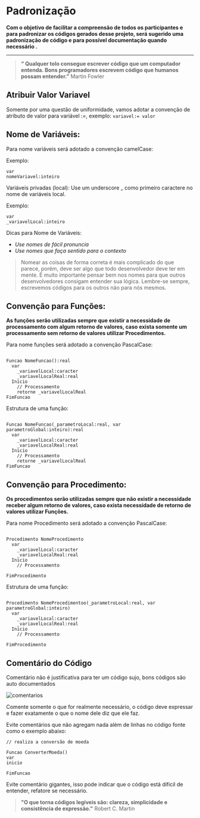 # Padronização
__Com o objetivo de facilitar a compreensão de todos os participantes e para padronizar os códigos gerados desse projeto, será sugerido uma padronização de código e para  possível documentação quando necessário .__
___

> **“ Qualquer tolo consegue escrever código que um computador entenda. Bons programadores escrevem código que humanos possam entender.”** Martin Fowler
## Atribuir Valor Variavel
Somente por uma questão de uniformidade, vamos adotar a convenção de atributo de valor para variável :=, exemplo: ``` variavel:= valor ``` 


## Nome de Variáveis:

Para nome variáveis será adotado a convenção camelCase:

Exemplo:
``` 
var
nomeVariavel:inteiro 
```

Variáveis privadas (local):
Use um underscore _ como primeiro caractere no nome de variáveis local.

Exemplo:
``` 
var
_variavelLocal:inteiro 
```
 Dicas para Nome de Variáveis:

- *Use nomes de fácil pronuncia*
- *Use nomes que faça sentido para o contexto*

> Nomear as coisas de forma correta é mais complicado do que parece, porém, deve ser algo que todo desenvolvedor deve ter em mente. É muito importante pensar bem nos nomes para que outros desenvolvedores consigam entender sua lógica. Lembre-se sempre, escrevemos códigos para os outros não para nós mesmos.

## Convenção para Funções:

**As funções serão utilizadas sempre que existir a necessidade de processamento com algum retorno de valores, caso exista somente um processamento sem retorno de valores utilizar Procedimentos.**

Para nome funções será adotado a convenção PascalCase:

``` 

Funcao NomeFuncao():real
  var
    _variavelLocal:caracter
    _variavelLocalReal:real
  Inicio
    // Processamento 
    retorne _variavelLocalReal
FimFuncao
```

Estrutura de uma função:

``` 

Funcao NomeFuncao(_parametroLocal:real, var parametroGlobal:inteiro):real
  var
    _variavelLocal:caracter
    _variavelLocalReal:real
  Inicio
    // Processamento 
    retorne _variavelLocalReal
FimFuncao
```

## Convenção para Procedimento:

**Os procedimentos serão utilizadas sempre que não existir a necessidade receber algum retorno de valores, caso exista necessídade de retorno de valores utilizar Funções.**

Para nome Procedimento será adotado a convenção PascalCase:

``` 

Procedimento NomeProcedimento
  var
    _variavelLocal:caracter
    _variavelLocalReal:real
  Inicio
    // Processamento 
    
FimProcedimento
```

Estrutura de uma função:

``` 

Procedimento NomeProcedimentoo(_parametroLocal:real, var parametroGlobal:inteiro)
  var
    _variavelLocal:caracter
    _variavelLocalReal:real
  Inicio
    // Processamento 
    
FimProcedimento
```

## Comentário do Código

Comentário não é justificativa para ter um código sujo, bons códigos são auto documentados

![comentarios](https://miro.medium.com/max/1020/1*t121ld2jBNm_szHX_wmbfw.png)

Comente somente o que for realmente  necessário, o código deve expressar e fazer exatamente o que o nome dele diz que ele faz.

Evite comentários que não agregam nada além de linhas no código fonte  como o exemplo abaixo: 

```
// realiza a conversão de moeda

Funcao ConverterMoeda()
var
inicio

FimFuncao
```` 
Evite comentário gigantes, isso pode indicar que o código está difícil de entender, refatore se necessário.



> **"O que torna códigos legíveis são: clareza, simplicidade e consistência de expressão."** Robert C. Martin

